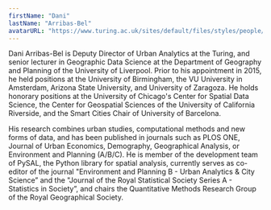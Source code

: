```yaml
---
firstName: "Dani"
lastName: "Arribas-Bel"
avatarURL: "https://www.turing.ac.uk/sites/default/files/styles/people/public/2021-10/carto_closeup.jpg?itok=LIha5ATg"
---
```


Dani Arribas-Bel is Deputy Director of Urban Analytics at the Turing, and senior lecturer in Geographic Data Science at the Department of Geography and Planning of the University of Liverpool. Prior to his appointment in 2015, he held positions at the University of Birmingham, the VU University in Amsterdam, Arizona State University, and University of Zaragoza. He holds honorary positions at the University of Chicago's Center for Spatial Data Science, the Center for Geospatial Sciences of the University of California Riverside, and the Smart Cities Chair of University of Barcelona.

His research combines urban studies, computational methods and new forms of data, and has been published in journals such as PLOS ONE, Journal of Urban Economics, Demography, Geographical Analysis, or Environment and Planning (A/B/C). He is member of the development team of PySAL, the Python library for spatial analysis, currently serves as co-editor of the journal "Environment and Planning B - Urban Analytics & City Science” and the "Journal of the Royal Statistical Society Series A - Statistics in Society”, and chairs the Quantitative Methods Research Group of the Royal Geographical Society.
